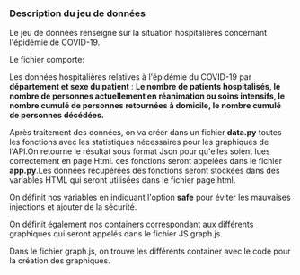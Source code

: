 
### Description du jeu de données

Le jeu de données renseigne sur la situation hospitalières concernant l'épidémie de COVID-19.

Le fichier comporte:

Les données hospitalières relatives à l'épidémie du COVID-19 par **département et sexe du patient** : 
**Le nombre de patients hospitalisés, le nombre de personnes actuellement en réanimation ou soins intensifs, 
le nombre cumulé de personnes retournées à domicile, le nombre cumulé de personnes décédées.**

Après traitement des données, on va créer dans un fichier **data.py** toutes les fonctions avec les statistiques nécessaires pour les graphiques de l'API.On retourne le résultat 
sous format Json pour qu'elles soient lues correctement en page Html.
ces fonctions seront appelées dans le fichier **app.py**.Les données récupérées des fonctions seront stockées dans des variables HTML qui seront utilisées dans le fichier page.html.

On définit nos variables en indiquant l'option **safe** pour éviter les mauvaises injections et ajouter de la sécurité.

On définit également nos containers correspondant aux différents graphiques qui seront appelés dans le fichier JS graph.js. 

Dans le fichier graph.js, on trouve les différents container avec le code pour la création des graphiques.

<img image1="https://github.com/celine29730/Un-tableau-de-bord-sur-la-Covid/blob/main/Graph1.png" />
<img image2="https://github.com/celine29730/Un-tableau-de-bord-sur-la-Covid/blob/main/Graph2.png" />
<img image3="https://github.com/celine29730/Un-tableau-de-bord-sur-la-Covid/blob/main/Graph3.png" />
<img image4="https://github.com/celine29730/Un-tableau-de-bord-sur-la-Covid/blob/main/Graph4.png" />
<img image5="https://github.com/celine29730/Un-tableau-de-bord-sur-la-Covid/blob/main/Graph5.png" />












